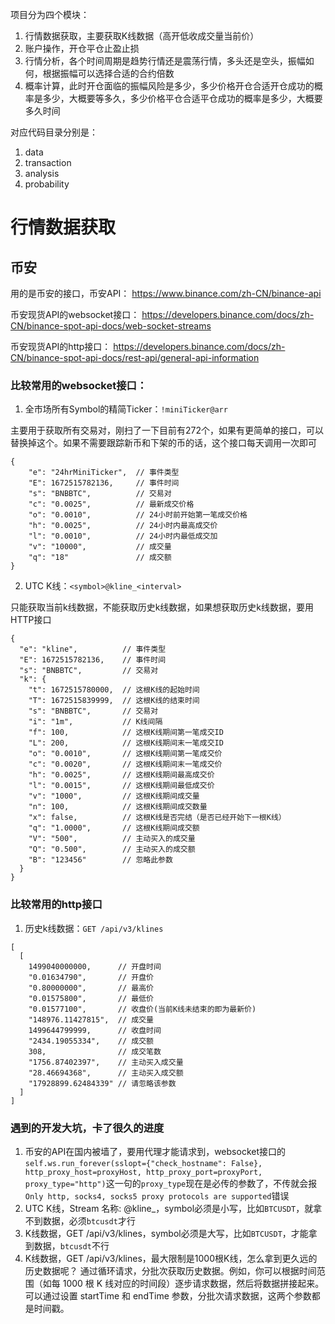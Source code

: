 项目分为四个模块：

1. 行情数据获取，主要获取K线数据（高开低收成交量当前价）
2. 账户操作，开仓平仓止盈止损
3. 行情分析，各个时间周期是趋势行情还是震荡行情，多头还是空头，振幅如何，根据振幅可以选择合适的合约倍数
4. 概率计算，此时开仓面临的振幅风险是多少，多少价格开仓合适开仓成功的概率是多少，大概要等多久，多少价格平仓合适平仓成功的概率是多少，大概要多久时间

对应代码目录分别是：

1. data
2. transaction
3. analysis
4. probability

# 行情数据获取

## 币安

用的是币安的接口，币安API：
https://www.binance.com/zh-CN/binance-api

币安现货API的websocket接口：
https://developers.binance.com/docs/zh-CN/binance-spot-api-docs/web-socket-streams

币安现货API的http接口：
https://developers.binance.com/docs/zh-CN/binance-spot-api-docs/rest-api/general-api-information

### 比较常用的websocket接口：

1. 全市场所有Symbol的精简Ticker：`!miniTicker@arr`

主要用于获取所有交易对，刚扫了一下目前有272个，如果有更简单的接口，可以替换掉这个。如果不需要跟踪新币和下架的币的话，这个接口每天调用一次即可
```commandline
{
    "e": "24hrMiniTicker",  // 事件类型
    "E": 1672515782136,     // 事件时间
    "s": "BNBBTC",          // 交易对
    "c": "0.0025",          // 最新成交价格
    "o": "0.0010",          // 24小时前开始第一笔成交价格
    "h": "0.0025",          // 24小时内最高成交价
    "l": "0.0010",          // 24小时内最低成交加
    "v": "10000",           // 成交量
    "q": "18"               // 成交额
}
```

2. UTC K线：`<symbol>@kline_<interval>`

只能获取当前k线数据，不能获取历史k线数据，如果想获取历史k线数据，要用HTTP接口
```commandline
{
  "e": "kline",          // 事件类型
  "E": 1672515782136,    // 事件时间
  "s": "BNBBTC",         // 交易对
  "k": {
    "t": 1672515780000,  // 这根K线的起始时间
    "T": 1672515839999,  // 这根K线的结束时间
    "s": "BNBBTC",       // 交易对
    "i": "1m",           // K线间隔
    "f": 100,            // 这根K线期间第一笔成交ID
    "L": 200,            // 这根K线期间末一笔成交ID
    "o": "0.0010",       // 这根K线期间第一笔成交价
    "c": "0.0020",       // 这根K线期间末一笔成交价
    "h": "0.0025",       // 这根K线期间最高成交价
    "l": "0.0015",       // 这根K线期间最低成交价
    "v": "1000",         // 这根K线期间成交量
    "n": 100,            // 这根K线期间成交数量
    "x": false,          // 这根K线是否完结（是否已经开始下一根K线）
    "q": "1.0000",       // 这根K线期间成交额
    "V": "500",          // 主动买入的成交量
    "Q": "0.500",        // 主动买入的成交额
    "B": "123456"        // 忽略此参数
  }
}
```

### 比较常用的http接口

1. 历史k线数据：`GET /api/v3/klines`

```commandline
[
  [
    1499040000000,      // 开盘时间
    "0.01634790",       // 开盘价
    "0.80000000",       // 最高价
    "0.01575800",       // 最低价
    "0.01577100",       // 收盘价(当前K线未结束的即为最新价)
    "148976.11427815",  // 成交量
    1499644799999,      // 收盘时间
    "2434.19055334",    // 成交额
    308,                // 成交笔数
    "1756.87402397",    // 主动买入成交量
    "28.46694368",      // 主动买入成交额
    "17928899.62484339" // 请忽略该参数
  ]
]
```

### 遇到的开发大坑，卡了很久的进度

1. 币安的API在国内被墙了，要用代理才能请求到，websocket接口的`self.ws.run_forever(sslopt={"check_hostname": False}, http_proxy_host=proxyHost,
http_proxy_port=proxyPort, proxy_type="http")`这一句的`proxy_type`现在是必传的参数了，不传就会报`Only http, socks4, socks5 proxy protocols are supported`错误
2. UTC K线，Stream 名称: <symbol>@kline_<interval>，symbol必须是小写，比如`BTCUSDT`，就拿不到数据，必须`btcusdt`才行
3. K线数据，GET /api/v3/klines，symbol必须是大写，比如`BTCUSDT`，才能拿到数据，`btcusdt`不行
4. K线数据，GET /api/v3/klines，最大限制是1000根K线，怎么拿到更久远的历史数据呢？ 通过循环请求，分批次获取历史数据。例如，你可以根据时间范围（如每 1000 根 K 线对应的时间段）逐步请求数据，然后将数据拼接起来。可以通过设置 startTime 和 endTime 参数，分批次请求数据，这两个参数都是时间戳。

